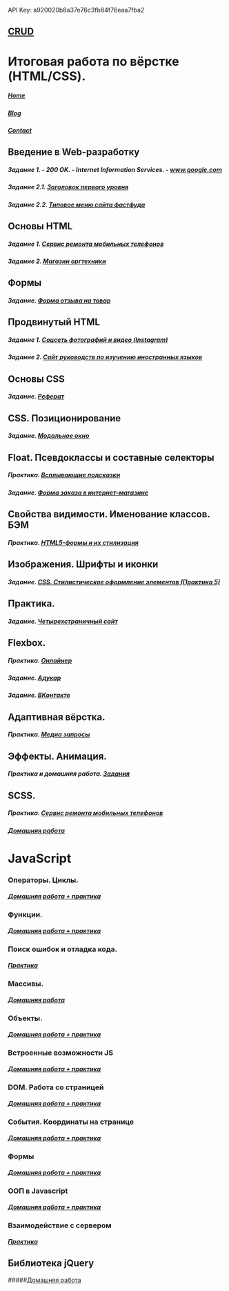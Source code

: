 API Key: a920020b8a37e76c3fb84f76eaa7fba2
## [CRUD](https://github.com/AdukarIT/PavlenkoAA/tree/master/Progect%20Writers)
# Итоговая работа по вёрстке (HTML/CSS).
##### [Home](https://pavlenuch.github.io/public/index.html)
##### [Blog](https://pavlenuch.github.io/public/blog.html)
##### [Contact](https://pavlenuch.github.io/public/contact-1.html)

## Введение в Web-разработку
##### Задание 1. - 200 OK. - Internet Information Services. - www.google.com
##### Задание 2.1. [Заголовок первого уровня](https://codepen.io/aliaksandr-palenka/pen/jdVQBr)
##### Задание 2.2. [Типовое меню сайта фастфуда](https://codepen.io/aliaksandr-palenka/pen/daOQpg)
  
## Основы HTML
##### Задание 1. [Сервис ремонта мобильных телефонов](https://github.com/AdukarIT/PavlenkoAA/tree/master/HTML.%20CSS/%D0%9E%D1%81%D0%BD%D0%BE%D0%B2%D1%8B%20HTML/%D0%97%D0%B0%D0%B4%D0%B0%D0%BD%D0%B8%D0%B5%201.%20%D0%A1%D0%B5%D1%80%D0%B2%D0%B8%D1%81%20%D1%80%D0%B5%D0%BC%D0%BE%D0%BD%D1%82%D0%B0)
##### Задание 2. [Магазин оргтехники](https://github.com/AdukarIT/PavlenkoAA/tree/master/HTML.%20CSS/%D0%9E%D1%81%D0%BD%D0%BE%D0%B2%D1%8B%20HTML/%D0%97%D0%B0%D0%B4%D0%B0%D0%BD%D0%B8%D0%B5%202.%20%D0%9C%D0%B0%D0%B3%D0%B0%D0%B7%D0%B8%D0%BD%20%D0%BE%D1%80%D0%B3%D1%82%D0%B5%D1%85%D0%BD%D0%B8%D0%BA%D0%B8)

## Формы
##### Задание. [Форма отзыва на товар](https://jsfiddle.net/pavlenuch/pez3xLos/)

## Продвинутый HTML
##### Задание 1. [Соцсеть фотографий и видео (Instagram)](https://github.com/AdukarIT/PavlenkoAA/tree/master/HTML.%20CSS/%D0%9F%D1%80%D0%BE%D0%B4%D0%B2%D0%B8%D0%BD%D1%83%D1%82%D1%8B%D0%B9%20HTML/%D0%97%D0%B0%D0%B4%D0%B0%D0%BD%D0%B8%D0%B5%201.%20%D0%A1%D0%BE%D1%86%D1%81%D0%B5%D1%82%D1%8C%20%D1%84%D0%BE%D1%82%D0%BE%D0%B3%D1%80%D0%B0%D1%84%D0%B8%D0%B9%20%D0%B8%20%D0%B2%D0%B8%D0%B4%D0%B5%D0%BE%20(Instagram))
##### Задание 2. [Сайт руководств по изучению иностранных языков](https://github.com/AdukarIT/PavlenkoAA/tree/master/HTML.%20CSS/%D0%9F%D1%80%D0%BE%D0%B4%D0%B2%D0%B8%D0%BD%D1%83%D1%82%D1%8B%D0%B9%20HTML/%D0%97%D0%B0%D0%B4%D0%B0%D0%BD%D0%B8%D0%B5%202.%20%D0%A1%D0%B0%D0%B9%D1%82%20%D1%80%D1%83%D0%BA%D0%BE%D0%B2%D0%BE%D0%B4%D1%81%D1%82%D0%B2%20%D0%BF%D0%BE%20%D0%B8%D0%B7%D1%83%D1%87%D0%B5%D0%BD%D0%B8%D1%8E%20%D0%B8%D0%BD%D0%BE%D1%81%D1%82%D1%80%D0%B0%D0%BD%D0%BD%D1%8B%D1%85%20%D1%8F%D0%B7%D1%8B%D0%BA%D0%BE%D0%B2)

## Основы CSS
##### Задание. [Реферат](https://jsfiddle.net/pavlenuch/503Lbg8s/)

## CSS. Позиционирование
##### Задание. [Модальное окно](https://github.com/AdukarIT/PavlenkoAA/tree/master/HTML.%20CSS/CSS.%20%D0%9F%D0%BE%D0%B7%D0%B8%D1%86%D0%B8%D0%BE%D0%BD%D0%B8%D1%80%D0%BE%D0%B2%D0%B0%D0%BD%D0%B8%D0%B5)

## Float. Псевдоклассы и составные селекторы
##### Практика. [Всплывающие подсказки](https://jsfiddle.net/pavlenuch/zh9w48Ln/)
##### Задание. [Форма заказа в интернет-магазине](https://github.com/AdukarIT/PavlenkoAA/tree/master/HTML.%20CSS/%D0%97%D0%B0%D0%B4%D0%B0%D0%BD%D0%B8%D1%8F%20%D0%BF%D0%BE%20%D1%82%D0%B5%D0%BC%D0%B5%20%D0%9E%D1%81%D0%BD%D0%BE%D0%B2%D1%8B%20CSS.%20%D0%9F%D0%BE%D0%B7%D0%B8%D1%86%D0%B8%D0%BE%D0%BD%D0%B8%D1%80%D0%BE%D0%B2%D0%B0%D0%BD%D0%B8%D0%B5%20(%D0%9F%D1%80%D0%B0%D0%BA%D1%82%D0%B8%D0%BA%D0%B0%204))

## Свойства видимости. Именование классов. БЭМ
##### Практика. [HTML5-формы и их стилизация](https://jsfiddle.net/pavlenuch/k93gqL47/)

## Изображения. Шрифты и иконки
##### Задание. [CSS. Стилистическое оформление элементов (Практика 5)](https://github.com/AdukarIT/PavlenkoAA/tree/master/HTML.%20CSS/%D0%98%D0%B7%D0%BE%D0%B1%D1%80%D0%B0%D0%B6%D0%B5%D0%BD%D0%B8%D1%8F.%20%D0%A8%D1%80%D0%B8%D1%84%D1%82%D1%8B%20%D0%B8%20%D0%B8%D0%BA%D0%BE%D0%BD%D0%BA%D0%B8)

## Практика.
##### Задание. [Четырехстраничный сайт](https://github.com/AdukarIT/PavlenkoAA/tree/master/HTML.%20CSS/%D0%9F%D1%80%D0%B0%D0%BA%D1%82%D0%B8%D0%BA%D0%B0)

## Flexbox.
##### Практика. [Онлайнер](https://github.com/AdukarIT/PavlenkoAA/tree/master/HTML.%20CSS/Flexbox/%D0%A4%D0%BB%D0%B5%D0%BA%D1%81%D1%8B.%20%D0%9F%D1%80%D0%B0%D0%BA%D1%82%D0%B8%D0%BA%D0%B0)
##### Задание. [Адукар](https://github.com/AdukarIT/PavlenkoAA/tree/master/HTML.%20CSS/Flexbox/%D0%90%D0%B4%D1%83%D0%BA%D0%B0%D1%80)
##### Задание. [ВКонтакте](https://github.com/AdukarIT/PavlenkoAA/tree/master/HTML.%20CSS/Flexbox/%D0%92%D0%BA%D0%BE%D0%BD%D1%82%D0%B0%D0%BA%D1%82%D0%B5)

## Адаптивная вёрстка.
##### Практика. [Медиа запросы](https://github.com/AdukarIT/PavlenkoAA/tree/master/HTML.%20CSS/%D0%90%D0%B4%D0%B0%D0%BF%D1%82%D0%B8%D0%B2%D0%BD%D0%B0%D1%8F%20%D0%B2%D1%91%D1%80%D1%81%D1%82%D0%BA%D0%B0_burger)

## Эффекты. Анимация.
##### Практика и домашняя работа. [Задания](https://github.com/AdukarIT/PavlenkoAA/tree/master/HTML.%20CSS/%D0%AD%D1%84%D1%84%D0%B5%D0%BA%D1%82%D1%8B.%20%D0%90%D0%BD%D0%B8%D0%BC%D0%B0%D1%86%D0%B8%D1%8F)

## SCSS.
##### Практика. [Сервис ремонта мобильных телефонов](https://github.com/AdukarIT/PavlenkoAA/tree/master/HTML.%20CSS/sass/Practice)
##### [Домашняя работа](https://github.com/AdukarIT/PavlenkoAA/tree/master/HTML.%20CSS/sass/Homework_adapt)

# JavaScript
### Операторы. Циклы.
##### [Домашняя работа + практика](https://github.com/AdukarIT/PavlenkoAA/tree/master/JS/%D0%9E%D0%BF%D0%B5%D1%80%D0%B0%D1%82%D0%BE%D1%80%D1%8B.%20%D0%A6%D0%B8%D0%BA%D0%BB%D1%8B)
### Функции.
##### [Домашняя работа + практика](https://github.com/AdukarIT/PavlenkoAA/tree/master/JS/Functions)
### Поиск ошибок и отладка кода.
##### [Практика](https://github.com/AdukarIT/PavlenkoAA/tree/master/JS/%D0%9F%D0%BE%D0%B8%D1%81%D0%BA%20%D0%BE%D1%88%D0%B8%D0%B1%D0%BE%D0%BA%20%D0%B8%20%D0%BE%D1%82%D0%BB%D0%B0%D0%B4%D0%BA%D0%B0%20%D0%BA%D0%BE%D0%B4%D0%B0.%20%D0%9F%D1%80%D0%B0%D0%BA%D1%82%D0%B8%D0%BA%D0%B0)
### Массивы.
##### [Домашняя работа](https://github.com/AdukarIT/PavlenkoAA/tree/master/JS/Massif)

### Объекты.
##### [Домашняя работа + практика](https://github.com/AdukarIT/PavlenkoAA/tree/master/JS/Objects)

### Встроенные возможности JS
##### [Домашняя работа + практика](https://github.com/AdukarIT/PavlenkoAA/tree/master/JS/%D0%92%D1%81%D1%82%D1%80%D0%BE%D0%B5%D0%BD%D0%BD%D1%8B%D0%B5%20%D0%B2%D0%BE%D0%B7%D0%BC%D0%BE%D0%B6%D0%BD%D0%BE%D1%81%D1%82%D0%B8%20JS)

### DOM. Работа со страницей
##### [Домашняя работа + практика](https://github.com/AdukarIT/PavlenkoAA/tree/master/JS/DOM.%20%D0%A0%D0%B0%D0%B1%D0%BE%D1%82%D0%B0%20%D1%81%D0%BE%20%D1%81%D1%82%D1%80%D0%B0%D0%BD%D0%B8%D1%86%D0%B5%D0%B9)

### События. Координаты на странице
##### [Домашняя работа + практика](https://github.com/AdukarIT/PavlenkoAA/tree/master/JS/%D0%A1%D0%BE%D0%B1%D1%8B%D1%82%D0%B8%D1%8F.%20%D0%9A%D0%BE%D0%BE%D1%80%D0%B4%D0%B8%D0%BD%D0%B0%D1%82%D1%8B%20%D0%BD%D0%B0%20%D1%81%D1%82%D1%80%D0%B0%D0%BD%D0%B8%D1%86%D0%B5)

### Формы
##### [Домашняя работа + практика](https://github.com/AdukarIT/PavlenkoAA/tree/master/JS/%D0%A4%D0%BE%D1%80%D0%BC%D1%8B)

### ООП в Javascript
##### [Домашняя работа + практика](https://github.com/AdukarIT/PavlenkoAA/tree/master/JS/%D0%9E%D0%9E%D0%9F%20%D0%B2%20Javascript)

### Взаимодействие с сервером
##### [Практика](https://github.com/AdukarIT/PavlenkoAA/tree/master/JS/%D0%92%D0%B7%D0%B0%D0%B8%D0%BC%D0%BE%D0%B4%D0%B5%D0%B9%D1%81%D1%82%D0%B2%D0%B8%D0%B5%20%D1%81%20%D1%81%D0%B5%D1%80%D0%B2%D0%B5%D1%80%D0%BE%D0%BC)

## Библиотека jQuery
#####[Домашняя работа]()